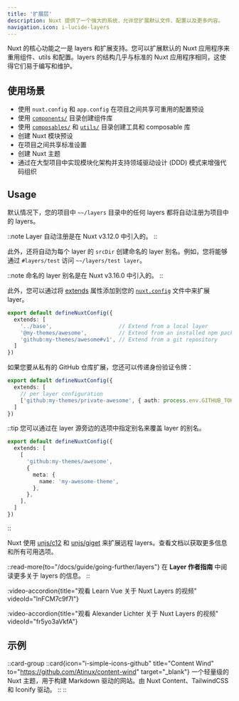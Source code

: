 ```yaml
---
title: '扩展层'
description: Nuxt 提供了一个强大的系统，允许您扩展默认文件、配置以及更多内容。
navigation.icon: i-lucide-layers
---
```


Nuxt 的核心功能之一是 layers 和扩展支持。您可以扩展默认的 Nuxt 应用程序来重用组件、utils 和配置。layers 的结构几乎与标准的 Nuxt 应用程序相同，这使得它们易于编写和维护。

## 使用场景

- 使用 `nuxt.config` 和 `app.config` 在项目之间共享可重用的配置预设
- 使用 [`components/`](/docs/guide/directory-structure/components) 目录创建组件库
- 使用 [`composables/`](/docs/guide/directory-structure/composables) 和 [`utils/`](/docs/guide/directory-structure/utils) 目录创建工具和 composable 库
- 创建 Nuxt 模块预设
- 在项目之间共享标准设置
- 创建 Nuxt 主题
- 通过在大型项目中实现模块化架构并支持领域驱动设计 (DDD) 模式来增强代码组织

## Usage

默认情况下，您的项目中 `~~/layers` 目录中的任何 layers 都将自动注册为项目中的 layers。

::note
Layer 自动注册是在 Nuxt v3.12.0 中引入的。
::

此外，还将自动为每个 layer 的 `srcDir` 创建命名的 layer 别名。例如，您将能够通过 `#layers/test` 访问 `~~/layers/test layer`。

::note
命名的 layer 别名是在 Nuxt v3.16.0 中引入的。
::

此外，您可以通过将 [extends](/docs/api/nuxt-config#extends) 属性添加到您的 [`nuxt.config`](/docs/guide/directory-structure/nuxt-config) 文件中来扩展 layer。

```ts [nuxt.config.ts]
export default defineNuxtConfig({
  extends: [
    '../base',                     // Extend from a local layer
    '@my-themes/awesome',          // Extend from an installed npm package
    'github:my-themes/awesome#v1', // Extend from a git repository
  ]
})
```

如果您要从私有的 GitHub 仓库扩展，您还可以传递身份验证令牌：

```ts [nuxt.config.ts]
export default defineNuxtConfig({
  extends: [
    // per layer configuration
    ['github:my-themes/private-awesome', { auth: process.env.GITHUB_TOKEN }]
  ]
})
```

::tip
您可以通过在 layer 源旁边的选项中指定别名来覆盖 layer 的别名。

```ts [nuxt.config.ts]
export default defineNuxtConfig({
  extends: [
    [
      'github:my-themes/awesome',
      { 
        meta: {
          name: 'my-awesome-theme',
        },
      },
    ],
  ]
})
```

::

Nuxt 使用 [unjs/c12](https://c12.unjs.io) 和 [unjs/giget](https://giget.unjs.io) 来扩展远程 layers。查看文档以获取更多信息和所有可用选项。

::read-more{to="/docs/guide/going-further/layers"}
在 **Layer 作者指南** 中阅读更多关于 layers 的信息。
::

:video-accordion{title="观看 Learn Vue 关于 Nuxt Layers 的视频" videoId="lnFCM7c9f7I"}

:video-accordion{title="观看 Alexander Lichter 关于 Nuxt Layers 的视频" videoId="fr5yo3aVkfA"}

## 示例

::card-group
  ::card{icon="i-simple-icons-github" title="Content Wind" to="https://github.com/Atinux/content-wind" target="_blank"}
一个轻量级的 Nuxt 主题，用于构建 Markdown 驱动的网站。由 Nuxt Content、TailwindCSS 和 Iconify 驱动。
  ::
::
